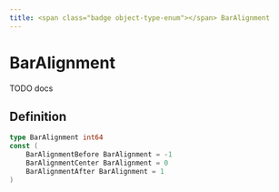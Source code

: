```yaml
---
title: <span class="badge object-type-enum"></span> BarAlignment
---
```

# <span class="badge object-type-enum"></span> BarAlignment

TODO docs

## Definition

```go
type BarAlignment int64
const (
	BarAlignmentBefore BarAlignment = -1
	BarAlignmentCenter BarAlignment = 0
	BarAlignmentAfter BarAlignment = 1
)

```
